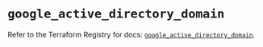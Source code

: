 # `google_active_directory_domain`

Refer to the Terraform Registry for docs: [`google_active_directory_domain`](https://registry.terraform.io/providers/hashicorp/google/6.38.0/docs/resources/active_directory_domain).
